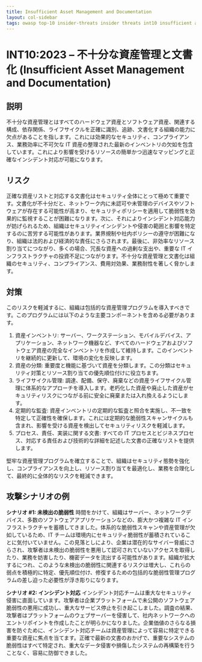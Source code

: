 ```yaml
---
title: Insufficient Asset Management and Documentation
layout: col-sidebar
tags: owasp top-10 insider-threats insider threats int10 insufficient asset management and documentation
---
```


# INT10:2023 – 不十分な資産管理と文書化 (Insufficient Asset Management and Documentation)

## 説明
不十分な資産管理とはすべてのハードウェア資産とソフトウェア資産、関連する構成、依存関係、ライフサイクルを正確に識別、追跡、文書化する組織の能力に欠点があることを指します。これには効果的なセキュリティ、コンプライアンス、業務効率に不可欠な IT 資産の整理された最新のインベントリの欠如を包含しています。これにより影響を受けるリソースの簡単かつ迅速なマッピングと正確なインシデント対応が可能になります。
## リスク
正確な資産リストと対応する文書化はセキュリティ全体にとって極めて重要です。文書化が不十分だと、ネットワーク内に未認可や未管理のデバイスやソフトウェアが存在する可能性が高まり、セキュリティポリシーを適用して脆弱性を効果的に監視することが困難になります。次に、それによりインシデント対応能力が妨げられるため、組織はセキュリティインシデントや侵害の範囲と影響を特定するのに苦労する可能性があります。業界規制や社内ポリシーの遵守が困難になり、組織は法的および経済的な責任にさらされます。最後に、非効率なリソース割り当てにつながり、多くの場合、冗長な資産への過剰な支出や、重要な IT インフラストラクチャの投資不足につながります。不十分な資産管理と文書化は組織のセキュリティ、コンプライアンス、費用対効果、業務耐性を著しく脅かします。
## 対策
このリスクを軽減するに、組織は包括的な資産管理プログラムを導入すべきです。このプログラムには以下のような主要コンポーネントを含める必要があります。

1. 資産インベントリ: サーバー、ワークステーション、モバイルデバイス、アプリケーション、ネットワーク機器など、すべてのハードウェアおよびソフトウェア資産の完全なインベントリを作成して維持します。このインベントリを継続的に更新して、環境の変化を反映します。
2. 資産の分類: 重要度と機能に基づいて資産を分類します。この分類はセキュリティ対策とリソース割り当ての優先順位付けに役立ちます。
3. ライフサイクル管理: 調達、配備、保守、廃棄などの資産ライフサイクル管理に体系的なアプローチを導入します。老朽化した資産や廃止した資産がセキュリティリスクにつながる前に安全に廃棄または入れ換えるようにします。
4. 定期的な監査: 資産インベントリの定期的な監査と照合を実施し、不一致を特定して正確性を確保します。これには定期的な脆弱性スキャンサイクルも含まれ、影響を受ける資産を検出してセキュリティリスクを軽減します。
5. プロセス、責任、実装に関する文書: すべての IT プロセスとビジネスプロセス、対応する責任および技術的な詳細を記述した文書の正確なリストを提供します。

堅牢な資産管理プログラムを確立することで、組織はセキュリティ態勢を強化し、コンプライアンスを向上し、リソース割り当てを最適化し、業務を合理化して、最終的に全体的なリスクを軽減できます。

## 攻撃シナリオの例
**シナリオ #1: 未検出の脆弱性**
時間をかけて、組織はサーバー、ネットワークデバイス、多数のソフトウェアアプリケーションなどの、膨大かつ複雑な IT インフラストラクチャを蓄積してきました。体系的な脆弱性スキャンや資産管理が欠如しているため、IT チームは環境内にセキュリティ脆弱性が蓄積されていることに気付いていません。この見落としにより、企業は潜在的なサイバー脅威にさらされ、攻撃者は未検出の脆弱性を悪用して認可されていないアクセスを取得したり、業務を妨害したり、機密データを流出する可能性があります。組織が拡大するにつれ、このような未検出の脆弱性に関連するリスクは増大し、これらの弱点を積極的に特定、優先順位付け、修復するための包括的な脆弱性管理プログラムの差し迫った必要性が浮き彫りになります。

**シナリオ #2: インシデント対応**
インシデント対応チームは重大なセキュリティ侵害に直面しています。攻撃者は企業プラットフォームで未公開のソフトウェア脆弱性の悪用に成功し、重大なサービス停止を引き起こしました。調査の結果、攻撃者はプラットフォームのウェブサーバーを侵害して、社内ネットワークへのエントリポイントを作成したことが明らかになりました。企業価値のさらなる損害を防ぐために、インシデント対応チームは資産管理によって容易に特定できる重要な資産に焦点を当てます。正確で最新の文書のおかげで、重要なシステムの脆弱性はすべて特定され、重大なデータ侵害や損傷したシステムの再構築を行うことなく、容易に防御できました。
